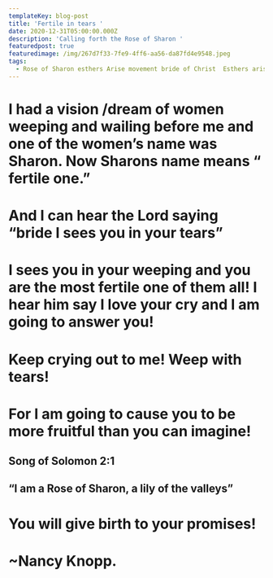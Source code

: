 ```yaml
---
templateKey: blog-post
title: 'Fertile in tears '
date: 2020-12-31T05:00:00.000Z
description: 'Calling forth the Rose of Sharon '
featuredpost: true
featuredimage: /img/267d7f33-7fe9-4ff6-aa56-da87fd4e9548.jpeg
tags:
  - Rose of Sharon esthers Arise movement bride of Christ  Esthers arise
---
```

# I had a vision /dream of women weeping and wailing before me and one of the women’s name was Sharon.  Now Sharons name means “ fertile one.” 





# And I can hear the Lord saying “bride I sees you in your tears”

# 

# I sees you in your weeping  and you are the most fertile one of them all!  I hear him say I love your cry and I am going to answer you!

# 

# Keep crying out to me!  Weep with tears!

# 

# For I am going to cause you to be more fruitful than you can imagine!

## Song of Solomon 2:1

## “I am a Rose of Sharon, a lily of the valleys”

# 

# You will give birth to your promises!

# 

# ~Nancy Knopp.
